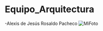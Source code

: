 
# Equipo_Arquitectura

-Alexis de Jesús Rosaldo Pacheco
![MiFoto](https://user-images.githubusercontent.com/77130670/131581239-4eee0c66-86cf-40ad-ae3d-9c1c618d0e08.jpg)
